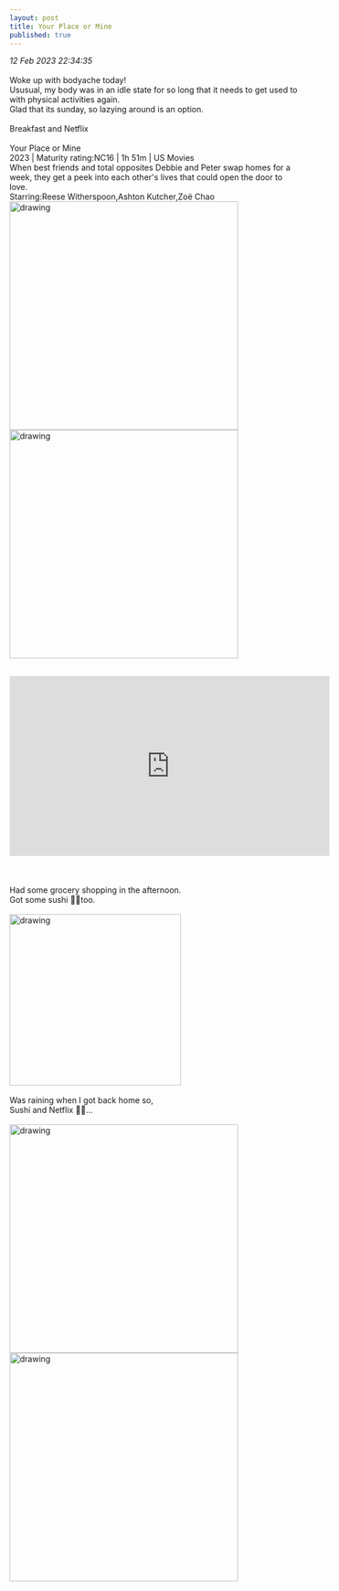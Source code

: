 ```yaml
---
layout: post
title: Your Place or Mine
published: true
---
```

_12 Feb 2023 22:34:35_
<br>
<br>
Woke up with bodyache today!
<br>
Ususual, my body was in an idle state for so long that it needs to get used to with physical activities again.
<br>
Glad that its sunday, so lazying around is an option.
<br>
<br>
Breakfast and Netflix
<br>
<br>
Your Place or Mine
<br>
2023 | Maturity rating:NC16 | 1h 51m | US Movies
<br>
When best friends and total opposites Debbie and Peter swap homes for a week, they get a peek into each other's lives that could open the door to love.
<br>
Starring:Reese Witherspoon,Ashton Kutcher,Zoë Chao
<br>
<img src="https://drive.google.com/uc?export=view&id=1-d3wcQm6bX8VKNnq6ARx9wA5IRqNFFIU" alt="drawing" width="400"/>
<br>
<img src="https://drive.google.com/uc?export=view&id=1GbYYFNIyroi2TiGom_egHCi3nDfMMmtx" alt="drawing" width="400"/>
<br>
<br>
<iframe width="560" height="315" src="https://www.youtube.com/embed/5JyfgkPMXk0" frameborder="0" allow="accelerometer; autoplay; encrypted-media; gyroscope; picture-in-picture" allowfullscreen></iframe>
<br>
<br>
<br>
<br>
Had some grocery shopping in the afternoon.
<br>
Got some sushi 🍣🥢too.
<br>
<br>
<img src="https://drive.google.com/uc?export=view&id=1KodGSScR4nojxVOkSKQzTEzmmq23hv8p" alt="drawing" width="300"/>
<br>
<br>
Was raining when I got back home so,
<br>
Sushi and Netflix 💪🏻...
<br>
<br>
<img src="https://drive.google.com/uc?export=view&id=1ZexuGI_YrYv3ugyi6AoW7ou6eWj-npxe" alt="drawing" width="400"/>
<img src="https://drive.google.com/uc?export=view&id=1YCXl1ByK3qIyl7gb54oI5KTxF_fuEpT3" alt="drawing" width="400"/>

